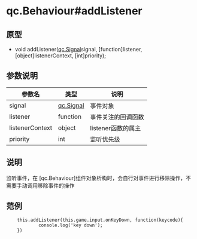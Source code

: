 # qc.Behaviour#addListener

## 原型
* void addListener([qc.Signal](../signal/README.md)signal, [function]listener, [object]listenerContext, [int]priority);

## 参数说明
| 参数名 | 类型 | 说明 |
| ------------- | ------------- | -------------|
| signal | [qc.Signal](../signal/README.md) | 事件对象 |
| listener | function | 事件关注的回调函数 |
| listenerContext | object | listener函数的属主 |
| priority | int | 监听优先级 |

## 说明
监听事件，在 [qc.Behaviour]组件对象析构时，会自行对事件进行移除操作，不需要手动调用移除事件的操作

## 范例
````
    this.addListener(this.game.input.onKeyDown, function(keycode){
            console.log('key down');
    })
````
